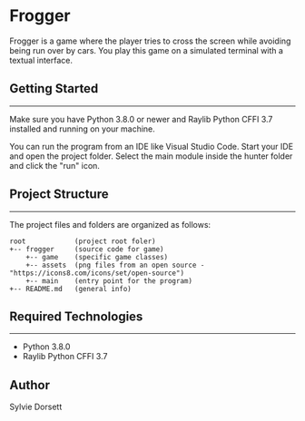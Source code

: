 # Frogger
Frogger is a game where the player tries to cross the screen while avoiding being run over by cars. You play this game on a simulated terminal with a textual interface.

## Getting Started
---
Make sure you have Python 3.8.0 or newer and Raylib Python CFFI 3.7 installed and running on your machine.

You can run the program from an IDE like Visual Studio Code. Start your IDE and open the 
project folder. Select the main module inside the hunter folder and click the "run" icon.

## Project Structure
---
The project files and folders are organized as follows:
```
root            (project root foler)
+-- frogger     (source code for game)
    +-- game    (specific game classes)
    +-- assets  (png files from an open source - "https://icons8.com/icons/set/open-source")
    +-- main    (entry point for the program)
+-- README.md   (general info)
```

## Required Technologies
---
* Python 3.8.0
* Raylib Python CFFI 3.7

## Author
Sylvie Dorsett
